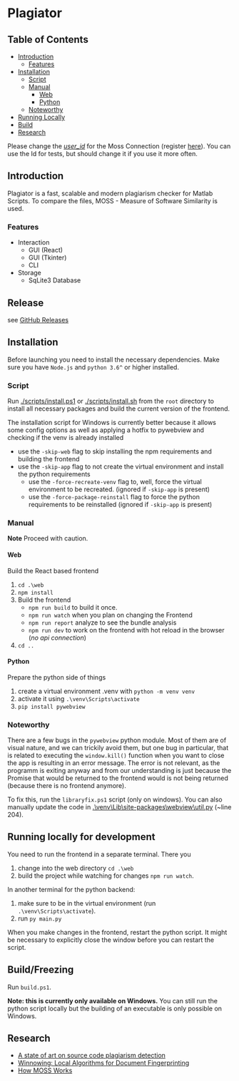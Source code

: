 # Plagiator

## Table of Contents
- [Introduction](#introduction)
  - [Features](#features)
- [Installation](#installation)
  - [Script](#script)
  - [Manual](#manual)
    - [Web](#web)
    - [Python](#python)
  - [Noteworthy](#noteworthy)
- [Running Locally](#running-locally-for-development)
- [Build](#buildfreezing)
- [Research](#research)

Please change the [_user_id_](./app/scanner/moss_scanner.py#L54-L54) for the Moss Connection (register [here](https://theory.stanford.edu/~aiken/moss/)). You can use the Id for tests, but should change it if you use it more often.

## Introduction
Plagiator is a fast, scalable and modern plagiarism checker for Matlab Scripts. To compare the files, MOSS - Measure of 
Software Similarity is used.

### Features
- Interaction
  - GUI (React)
  - GUI (Tkinter)
  - CLI
- Storage
  - SqLite3 Database 

## Release
see [GitHub Releases](https://github.com/maxi-smidt/Plagiator/releases)

## Installation
Before launching you need to install the necessary dependencies. Make sure you have `Node.js` and `python 3.6^` or higher installed.

### Script
Run [./scripts/install.ps1](./scripts/install.ps1) or [./scripts/install.sh](./scripts/install.sh) from the `root` directory to install all necessary packages and build the current version of the frontend.

The installation script for Windows is currently better because it allows some config options as well as applying a hotfix to pywebview and checking if the venv is already installed 
- use the `-skip-web` flag to skip installing the npm requirements and building the frontend
- use the `-skip-app` flag to not create the virtual environment and install the python requirements
  - use the `-force-recreate-venv` flag to, well, force the virtual environment to be recreated. (ignored if `-skip-app` is present)
  - use the `-force-package-reinstall` flag to force the python requirements to be reinstalled (ignored if `-skip-app` is present)

### Manual
**Note** Proceed  with caution.

#### Web
Build the React based frontend
1. `cd .\web`
2. `npm install`
3. Build the frontend
    - `npm run build` to build it once.
    - `npm run watch` when you plan  on changing the Frontend
    - `npm run report` analyze to see the bundle analysis
    - `npm run dev` to work on the frontend with hot reload in the browser (_no api connection_)
4. `cd ..`

#### Python
Prepare the python side of things 
1. create a virtual environment .venv with `python -m venv venv`
2. activate it using `.\venv\Scripts\activate`
3. `pip install pywebview`

### Noteworthy
There are a few bugs in the `pywebview` python module. Most of them are of visual nature, and we can trickily avoid them, but one bug in particular, that is related to executing the `window.kill()` function when you want to close the app is resulting in an error message. The error is not relevant, as the programm is exiting anyway and from our understanding is just because the Promise that would be returned to the frontend would is not being returned (because there is no frontend anymore).

To fix this, run the `libraryfix.ps1` script (only on windows).
You can also manually update the code in [.\venv\Lib\site-packages\webview\util.py](.\venv\Lib\site-packages\webview\util.py) (~line 204).

## Running locally for development
You need to run the frontend in a separate terminal. There you 
1. change into the web directory `cd .\web`
2. build the project while watching for changes `npm run watch`.

In another terminal for the python backend: 
1. make sure to be in the virtual environment (run `.\venv\Scripts\activate`).
2. run `py main.py` 

When you make changes in the frontend, restart the python script. It might be necessary to explicitly close the window before you can restart the script.

## Build/Freezing
Run `build.ps1`.

**Note: this is currently only available on Windows.** You can still run the python script locally but the building of an executable is only possible on Windows.

## Research
- [A state of art on source code plagiarism detection](https://ieeexplore.ieee.org/abstract/document/7877421)
- [Winnowing: Local Algorithms for Document Fingerprinting](https://theory.stanford.edu/~aiken/publications/papers/sigmod03.pdf)
- [How MOSS Works](https://yangdanny97.github.io/blog/2019/05/03/MOSS)
